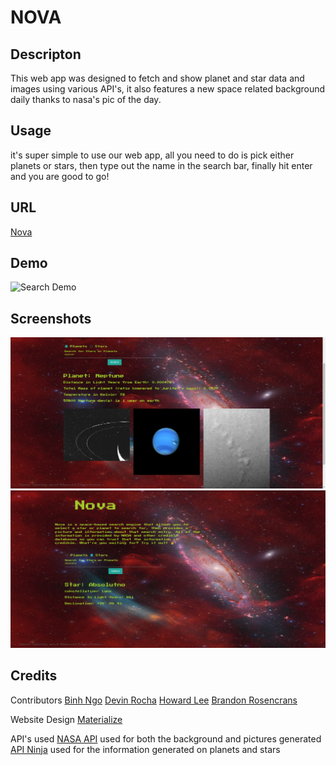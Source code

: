 # NOVA

## Descripton

This web app was designed to fetch and show planet and star data and images using various API's, it also features a new space related background daily thanks to nasa's pic of the day.

## Usage 
it's super simple to use our web app, all you need to do is pick either planets or stars, then type out the name in the search bar, finally hit enter and you are good to go!

## URL
[Nova](https://brosencrans.github.io/stars-and-planet-info/)

## Demo
![Search Demo](https://raw.githubusercontent.com/BRosencrans/stars-and-planet-info/blob/dev/assets/Screenshots-demos/demos/search-demo.gif)


## Screenshots
![Planet](https://raw.githubusercontent.com/BRosencrans/stars-and-planet-info/dev/assets/Screenshots-demos/screenshots/planet-screen%20shot.png)
![Star](https://raw.githubusercontent.com/BRosencrans/stars-and-planet-info/dev/assets/Screenshots-demos/screenshots/stars-no-picture.png)


## Credits 
Contributors
[Binh Ngo](https://github.com/binhsta)
[Devin Rocha](https://github.com/devroch31)
[Howard Lee](https://github.com/HowardLee2022)
[Brandon Rosencrans](https://github.com/BRosencrans)

Website Design
[Materialize](https://materializecss.com/)

API's used
[NASA API](https://api.nasa.gov/) used for both the background and pictures generated
[API Ninja](https://api-ninjas.com/) used for the information generated on planets and stars
